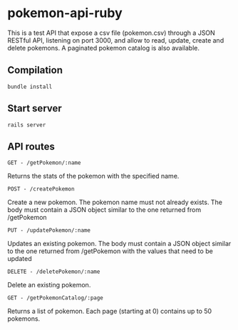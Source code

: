 # pokemon-api-ruby

This is a test API that expose a csv file (pokemon.csv) through a JSON RESTful API, listening on port 3000, and allow to read, update, create and delete pokemons. A paginated pokemon catalog is also available.

Compilation
------------

    bundle install

Start server
------------

    rails server

API routes
------------

    GET - /getPokemon/:name

Returns the stats of the pokemon with the specified name.

    POST - /createPokemon
    
Create a new pokemon. The pokemon name must not already exists. The body must contain a JSON object similar to the one returned from /getPokemon
    
    PUT - /updatePokemon/:name
    
Updates an existing pokemon. The body must contain a JSON object similar to the one returned from /getPokemon with the values that need to be updated
    
    DELETE - /deletePokemon/:name
    
Delete an existing pokemon.
    
    GET - /getPokemonCatalog/:page
    
Returns a list of pokemon. Each page (starting at 0) contains up to 50 pokemons.
